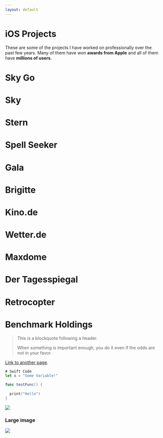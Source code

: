 ```yaml
---
layout: default
---
```


# [](#header-1)iOS Projects

These are some of the projects I have worked on professionally over the past few years.  Many of them have won **awards from Apple** and all of them have **millions of users**.

# [](#header-2)Sky Go
[App Store]: https://itunes.apple.com/gb/app/sky-go/id446086440?mt=8

# [](#header-2)Sky
[App Store]: https://itunes.apple.com/gb/app/sky-q/id1033942116?mt=8

# [](#header-2)Stern
[App Store]: https://itunes.apple.com/de/app/stern-news-nachrichten-politik-und-unterhaltung/id376155932?mt=8

# [](#header-2)Spell Seeker
[App Store]: https://itunes.apple.com/gb/app/spell-seeker/id766546765?mt=8

# [](#header-2)Gala
[App Store]: https://itunes.apple.com/de/app/gala-star-news-promis-royals-celebrities-vips/id518659848?mt=8

# [](#header-2)Brigitte
[App Store]: https://itunes.apple.com/de/app/brigitte-das-magazin-f%C3%BCr-frauen/id633914233?mt=8

# [](#header-2)Kino.de
[App Store]: https://itunes.apple.com/de/app/kino-de/id481183246?mt=8

# [](#header-2)Wetter.de
[App Store]: https://itunes.apple.com/de/app/wetter-de-vorhersage-regenradar-und-mehr/id321934718?mt=8

# [](#header-2)Maxdome
[App Store]: https://itunes.apple.com/de/app/maxdome/id603968637?mt=8

# [](#header-2)Der Tagesspiegal
[App Store]: https://itunes.apple.com/de/app/der-tagesspiegel/id440157280?mt=8

# [](#header-2)Retrocopter
[App Store]: https://itunes.apple.com/gb/app/retrocopter/id553309359?mt=8

# [](#header-2)Benchmark Holdings
[App Store]: https://itunes.apple.com/gb/app/the-fish-site/id525044822?mt=8



> This is a blockquote following a header.
>
> When something is important enough, you do it even if the odds are not in your favor.

[Link to another page](another-page).

```swift
# Swift Code
let x = "Some Variable!"

func testFunc() {
  
  print("Hello")
}
```


![](https://assets-cdn.github.com/images/icons/emoji/octocat.png)

### Large image

![](https://guides.github.com/activities/hello-world/branching.png)
